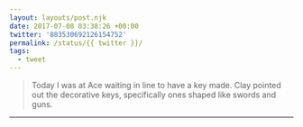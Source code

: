 ```yaml
---
layout: layouts/post.njk
date: 2017-07-08 03:38:26 +00:00
twitter: '883530692126154752'
permalink: /status/{{ twitter }}/
tags: 
  - tweet
---
```


> Today I was at Ace waiting in line to have a key made. Clay pointed out the decorative keys, specifically ones shaped like swords and guns.

---
